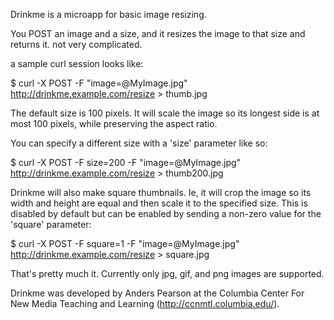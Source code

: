 Drinkme is a microapp for basic image resizing. 

You POST an image and a size, and it resizes the image 
to that size and returns it. not very complicated.

a sample curl session looks like:

  $ curl -X POST  -F "image=@MyImage.jpg" \
    http://drinkme.example.com/resize > thumb.jpg

The default size is 100 pixels. It will scale the image so its 
longest side is at most 100 pixels, while preserving the aspect
ratio. 

You can specify a different size with a 'size' parameter like so:

  $ curl -X POST  -F size=200 -F "image=@MyImage.jpg" \
    http://drinkme.example.com/resize > thumb200.jpg

Drinkme will also make square thumbnails. Ie, it will crop the 
image so its width and height are equal and then scale it to 
the specified size. This is disabled by default but can be 
enabled by sending a non-zero value for the 'square' parameter:

  $ curl -X POST  -F square=1 -F "image=@MyImage.jpg" \
    http://drinkme.example.com/resize > square.jpg

That's pretty much it. Currently only jpg, gif, and png images are
supported. 

Drinkme was developed by Anders Pearson at the Columbia Center For New
Media Teaching and Learning (http://ccnmtl.columbia.edu/). 
